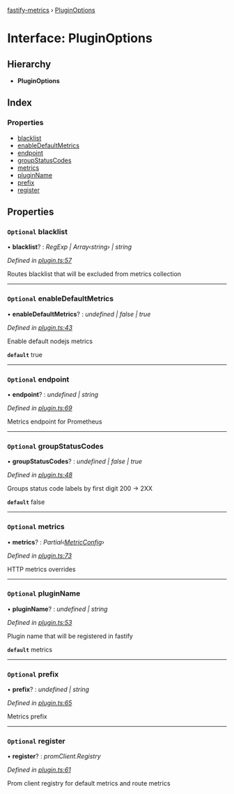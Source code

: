 [fastify-metrics](../README.md) › [PluginOptions](pluginoptions.md)

# Interface: PluginOptions

## Hierarchy

* **PluginOptions**

## Index

### Properties

* [blacklist](pluginoptions.md#optional-blacklist)
* [enableDefaultMetrics](pluginoptions.md#optional-enabledefaultmetrics)
* [endpoint](pluginoptions.md#optional-endpoint)
* [groupStatusCodes](pluginoptions.md#optional-groupstatuscodes)
* [metrics](pluginoptions.md#optional-metrics)
* [pluginName](pluginoptions.md#optional-pluginname)
* [prefix](pluginoptions.md#optional-prefix)
* [register](pluginoptions.md#optional-register)

## Properties

### `Optional` blacklist

• **blacklist**? : *RegExp | Array‹string› | string*

*Defined in [plugin.ts:57](https://github.com/SkeLLLa/fastify-metrics/blob/9c64a0e/src/plugin.ts#L57)*

Routes blacklist that will be excluded from metrics collection

___

### `Optional` enableDefaultMetrics

• **enableDefaultMetrics**? : *undefined | false | true*

*Defined in [plugin.ts:43](https://github.com/SkeLLLa/fastify-metrics/blob/9c64a0e/src/plugin.ts#L43)*

Enable default nodejs metrics

**`default`** true

___

### `Optional` endpoint

• **endpoint**? : *undefined | string*

*Defined in [plugin.ts:69](https://github.com/SkeLLLa/fastify-metrics/blob/9c64a0e/src/plugin.ts#L69)*

Metrics endpoint for Prometheus

___

### `Optional` groupStatusCodes

• **groupStatusCodes**? : *undefined | false | true*

*Defined in [plugin.ts:48](https://github.com/SkeLLLa/fastify-metrics/blob/9c64a0e/src/plugin.ts#L48)*

Groups status code labels by first digit 200 -> 2XX

**`default`** false

___

### `Optional` metrics

• **metrics**? : *Partial‹[MetricConfig](metricconfig.md)›*

*Defined in [plugin.ts:73](https://github.com/SkeLLLa/fastify-metrics/blob/9c64a0e/src/plugin.ts#L73)*

HTTP metrics overrides

___

### `Optional` pluginName

• **pluginName**? : *undefined | string*

*Defined in [plugin.ts:53](https://github.com/SkeLLLa/fastify-metrics/blob/9c64a0e/src/plugin.ts#L53)*

Plugin name that will be registered in fastify

**`default`** metrics

___

### `Optional` prefix

• **prefix**? : *undefined | string*

*Defined in [plugin.ts:65](https://github.com/SkeLLLa/fastify-metrics/blob/9c64a0e/src/plugin.ts#L65)*

Metrics prefix

___

### `Optional` register

• **register**? : *promClient.Registry*

*Defined in [plugin.ts:61](https://github.com/SkeLLLa/fastify-metrics/blob/9c64a0e/src/plugin.ts#L61)*

Prom client registry for default metrics and route metrics

